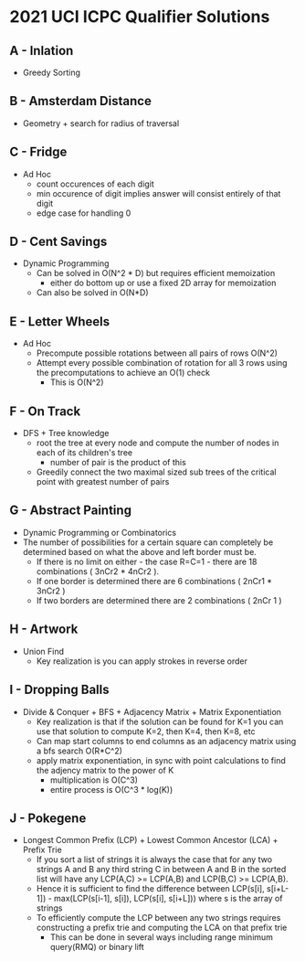 # 2021 UCI ICPC Qualifier Solutions

## A - Inlation
* Greedy Sorting

## B - Amsterdam Distance
* Geometry + search for radius of traversal

## C - Fridge
* Ad Hoc
	* count occurences of each digit
	* min occurence of digit implies answer will consist entirely of that digit
	* edge case for handling 0

## D - Cent Savings
* Dynamic Programming
	* Can be solved in O(N^2 * D) but requires efficient memoization
		* either do bottom up or use a fixed 2D array for memoization
	* Can also be solved in O(N*D)

## E - Letter Wheels
* Ad Hoc
	* Precompute possible rotations between all pairs of rows O(N^2)
	* Attempt every possible combination of rotation for all 3 rows using the precomputations to achieve an O(1) check
		* This is O(N^2)

## F - On Track
* DFS + Tree knowledge
	* root the tree at every node and compute the number of nodes in each of its children's tree
		* number of pair is the product of this
	* Greedily connect the two maximal sized sub trees of the critical point with greatest number of pairs

## G - Abstract Painting
* Dynamic Programming or Combinatorics
* The number of possibilities for a certain square can completely be determined based on what the above and left border must be. 
	* If there is no limit on either - the case R=C=1 - there are 18 combinations ( 3nCr2 * 4nCr2 ).
	* If one border is determined there are 6 combinations ( 2nCr1 * 3nCr2 )
	* If two borders are determined there are 2 combinations ( 2nCr 1 )

## H - Artwork
* Union Find
	* Key realization is you can apply strokes in reverse order

## I - Dropping Balls
* Divide & Conquer + BFS + Adjacency Matrix + Matrix Exponentiation
	* Key realization is that if the solution can be found for K=1 you can use that solution to compute K=2, then K=4, then K=8, etc
	* Can map start columns to end columns as an adjacency matrix using a bfs search O(R*C^2)
	* apply matrix exponentiation, in sync with point calculations to find the adjency matrix to the power of K
		* multiplication is O(C^3)
		* entire process is O(C^3 * log(K))

## J - Pokegene
* Longest Common Prefix (LCP) + Lowest Common Ancestor (LCA) + Prefix Trie
	* If you sort a list of strings it is always the case that for any two strings A and B any third string C in between A and B in the sorted list will have any LCP(A,C) >= LCP(A,B) and LCP(B,C) >= LCP(A,B).
	* Hence it is sufficient to find the difference between LCP(s[i], s[i+L-1]) - max(LCP(s[i-1], s[i]), LCP(s[i], s[i+L])) where s is the array of strings
	* To efficiently compute the LCP between any two strings requires constructing a prefix trie and computing the LCA on that prefix trie
		* This can be done in several ways including range minimum query(RMQ) or binary lift

